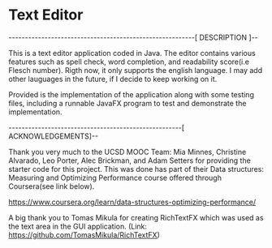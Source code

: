 # Text Editor


---------------------------------------------------------[ DESCRIPTION ]--

This is a text editor application coded in Java. The editor contains 
various features such as spell check, word completion, and readability 
score(i.e Flesch number). Rigth now, it only supports the english language.
I may add other lauguages in the future, if I decide to keep working on it.

Provided is the implementation of the application along with some testing 
files, including a runnable JavaFX program to test and demonstrate the 
implementation. 

-----------------------------------------------------[ ACKNOWLEDGEMENTS]--
 
Thank you very much to the UCSD MOOC Team:
Mia Minnes, Christine Alvarado, Leo Porter, Alec Brickman, and Adam Setters
for providing the starter code for this project. This was done has part of 
their Data structures: Measuring and Optimizing Performance course offered
through Coursera(see link below).

https://www.coursera.org/learn/data-structures-optimizing-performance/

A big thank you to Tomas Mikula for creating RichTextFX 
which was used as the text area in the GUI application.
(Link: https://github.com/TomasMikula/RichTextFX)


